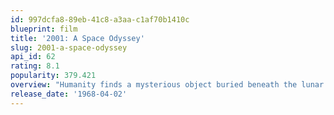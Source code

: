```yaml
---
id: 997dcfa8-89eb-41c8-a3aa-c1af70b1410c
blueprint: film
title: '2001: A Space Odyssey'
slug: 2001-a-space-odyssey
api_id: 62
rating: 8.1
popularity: 379.421
overview: "Humanity finds a mysterious object buried beneath the lunar surface and sets off to find its origins with the help of HAL 9000, the world's most advanced super computer."
release_date: '1968-04-02'
---
```


